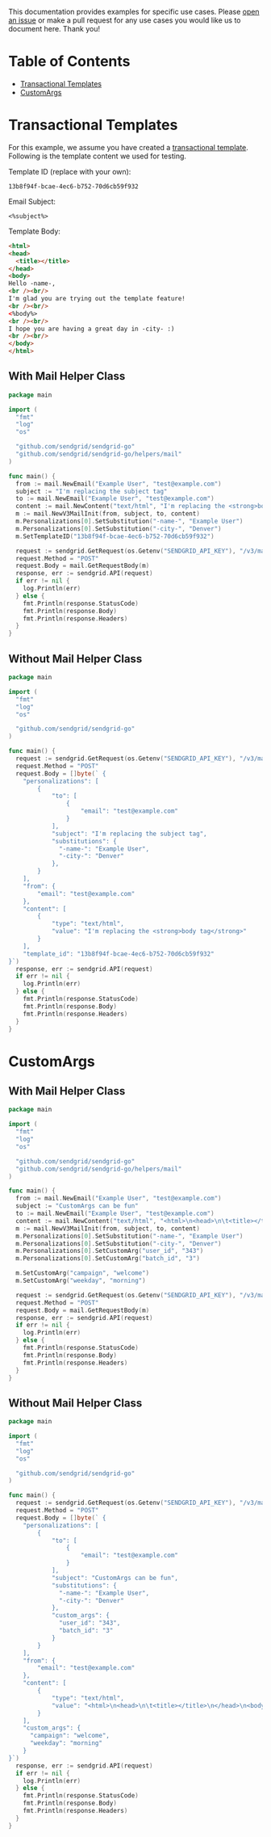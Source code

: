 This documentation provides examples for specific use cases. Please [open an issue](https://github.com/sendgrid/sendgrid-go/issues) or make a pull request for any use cases you would like us to document here. Thank you!

# Table of Contents

* [Transactional Templates](#transactional_templates)
* [CustomArgs](#customargs)

<a name="transactional_templates"></a>
# Transactional Templates

For this example, we assume you have created a [transactional template](https://sendgrid.com/docs/User_Guide/Transactional_Templates/index.html). Following is the template content we used for testing.

Template ID (replace with your own):

```text
13b8f94f-bcae-4ec6-b752-70d6cb59f932
```

Email Subject:

```text
<%subject%>
```

Template Body:

```html
<html>
<head>
  <title></title>
</head>
<body>
Hello -name-,
<br /><br/>
I'm glad you are trying out the template feature!
<br /><br/>
<%body%>
<br /><br/>
I hope you are having a great day in -city- :)
<br /><br/>
</body>
</html>
```

## With Mail Helper Class

```go
package main

import (
  "fmt"
  "log"
  "os"

  "github.com/sendgrid/sendgrid-go"
  "github.com/sendgrid/sendgrid-go/helpers/mail"
)

func main() {
  from := mail.NewEmail("Example User", "test@example.com")
  subject := "I'm replacing the subject tag"
  to := mail.NewEmail("Example User", "test@example.com")
  content := mail.NewContent("text/html", "I'm replacing the <strong>body tag</strong>")
  m := mail.NewV3MailInit(from, subject, to, content)
  m.Personalizations[0].SetSubstitution("-name-", "Example User")
  m.Personalizations[0].SetSubstitution("-city-", "Denver")
  m.SetTemplateID("13b8f94f-bcae-4ec6-b752-70d6cb59f932")

  request := sendgrid.GetRequest(os.Getenv("SENDGRID_API_KEY"), "/v3/mail/send", "https://api.sendgrid.com")
  request.Method = "POST"
  request.Body = mail.GetRequestBody(m)
  response, err := sendgrid.API(request)
  if err != nil {
    log.Println(err)
  } else {
    fmt.Println(response.StatusCode)
    fmt.Println(response.Body)
    fmt.Println(response.Headers)
  }
}
```

## Without Mail Helper Class

```go
package main

import (
  "fmt"
  "log"
  "os"

  "github.com/sendgrid/sendgrid-go"
)

func main() {
  request := sendgrid.GetRequest(os.Getenv("SENDGRID_API_KEY"), "/v3/mail/send", "https://api.sendgrid.com")
  request.Method = "POST"
  request.Body = []byte(` {
    "personalizations": [
        {
            "to": [
                {
                    "email": "test@example.com"
                }
            ],
            "subject": "I'm replacing the subject tag",
            "substitutions": {
              "-name-": "Example User",
              "-city-": "Denver"
            },
        }
    ],
    "from": {
        "email": "test@example.com"
    },
    "content": [
        {
            "type": "text/html",
            "value": "I'm replacing the <strong>body tag</strong>"
        }
    ],
    "template_id": "13b8f94f-bcae-4ec6-b752-70d6cb59f932"
}`)
  response, err := sendgrid.API(request)
  if err != nil {
    log.Println(err)
  } else {
    fmt.Println(response.StatusCode)
    fmt.Println(response.Body)
    fmt.Println(response.Headers)
  }
}
```

<a name="customargs"></a>
# CustomArgs

## With Mail Helper Class

```go
package main

import (
  "fmt"
  "log"
  "os"

  "github.com/sendgrid/sendgrid-go"
  "github.com/sendgrid/sendgrid-go/helpers/mail"
)

func main() {
  from := mail.NewEmail("Example User", "test@example.com")
  subject := "CustomArgs can be fun"
  to := mail.NewEmail("Example User", "test@example.com")
  content := mail.NewContent("text/html", "<html>\n<head>\n\t<title></title>\n</head>\n<body>\nHello -name-,\n<br /><br/>\nI'm glad you are trying out the CustomArgs feature!\n<br /><br/>\nI hope you are having a great day in -city- :)\n<br /><br/>\n</body>\n</html>")
  m := mail.NewV3MailInit(from, subject, to, content)
  m.Personalizations[0].SetSubstitution("-name-", "Example User")
  m.Personalizations[0].SetSubstitution("-city-", "Denver")
  m.Personalizations[0].SetCustomArg("user_id", "343")
  m.Personalizations[0].SetCustomArg("batch_id", "3")

  m.SetCustomArg("campaign", "welcome")
  m.SetCustomArg("weekday", "morning")

  request := sendgrid.GetRequest(os.Getenv("SENDGRID_API_KEY"), "/v3/mail/send", "https://api.sendgrid.com")
  request.Method = "POST"
  request.Body = mail.GetRequestBody(m)
  response, err := sendgrid.API(request)
  if err != nil {
    log.Println(err)
  } else {
    fmt.Println(response.StatusCode)
    fmt.Println(response.Body)
    fmt.Println(response.Headers)
  }
}
```

## Without Mail Helper Class

```go
package main

import (
  "fmt"
  "log"
  "os"

  "github.com/sendgrid/sendgrid-go"
)

func main() {
  request := sendgrid.GetRequest(os.Getenv("SENDGRID_API_KEY"), "/v3/mail/send", "https://api.sendgrid.com")
  request.Method = "POST"
  request.Body = []byte(` {
    "personalizations": [
        {
            "to": [
                {
                    "email": "test@example.com"
                }
            ],
            "subject": "CustomArgs can be fun",
            "substitutions": {
              "-name-": "Example User",
              "-city-": "Denver"
            }, 
            "custom_args": {
              "user_id": "343", 
              "batch_id": "3"
            }
        }
    ],
    "from": {
        "email": "test@example.com"
    },
    "content": [
        {
            "type": "text/html",
            "value": "<html>\n<head>\n\t<title></title>\n</head>\n<body>\nHello -name-,\n<br /><br/>\nI'm glad you are trying out the CustomArgs feature!\n<br /><br/>\nI hope you are having a great day in -city- :)\n<br /><br/>\n</body>\n</html>"
        }
    ], 
    "custom_args": {
      "campaign": "welcome",
      "weekday": "morning"
    } 
}`)
  response, err := sendgrid.API(request)
  if err != nil {
    log.Println(err)
  } else {
    fmt.Println(response.StatusCode)
    fmt.Println(response.Body)
    fmt.Println(response.Headers)
  }
}
```

